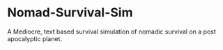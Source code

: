 # Nomad-Survival-Sim
A Mediocre, text based survival simulation of nomadic survival on a post apocalyptic planet.
